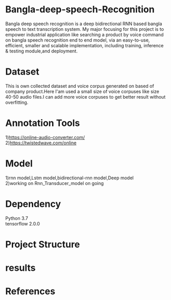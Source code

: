 # Bangla-deep-speech-Recognition
Bangla deep speech recognition is a deep bidirectional RNN based bangla speech to text transcription system.
My major focusing for this project is to empower industrial application like searching a product by voice command on bangla speech recognition  end to end model, via an easy-to-use, efficient, smaller and scalable implementation, including training, inference & testing module,and deployment.

# Dataset  
This is own collected dataset and voice corpus generated on based of company product.Here I'am used a small size of voice corpuses like size 40-50 audio files.I can add more voice corpuses to get better result without overfitting.

# Annotation Tools   
1)https://online-audio-converter.com/  
2)https://twistedwave.com/online   

# Model  
1)rnn model,Lstm model,bidirectional-rnn model,Deep model  
2)working on Rnn_Transducer_model on going

# Dependency    
 Python 3.7   
 tensorflow 2.0.0  

# Project Structure

# results  

# References
